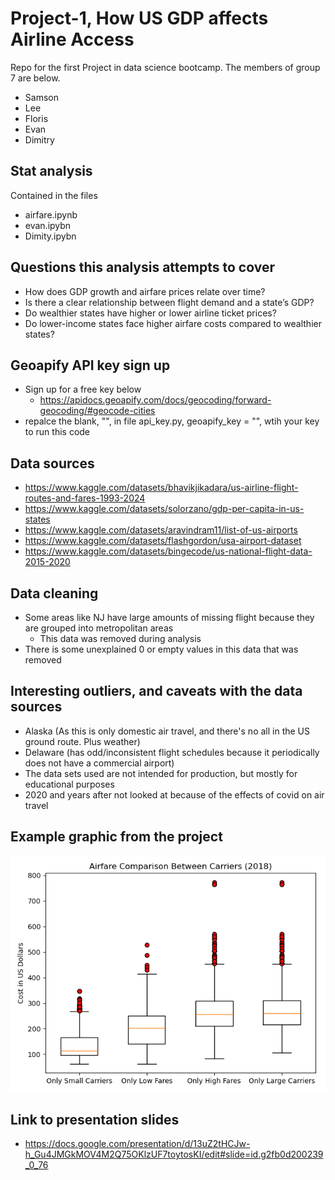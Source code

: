 # Project-1, How US GDP affects Airline Access
Repo for the first Project in data science bootcamp. The members of group 7 are below.
- Samson 
- Lee 
- Floris
- Evan
- Dimitry

## Stat analysis
Contained in the files
- airfare.ipynb
- evan.ipybn
- Dimity.ipybn

## Questions this analysis attempts to cover
- How does GDP growth and airfare prices relate over time?
- Is there a clear relationship between flight demand and a state’s GDP?
- Do wealthier states have higher or lower airline ticket prices?
- Do lower-income states face higher airfare costs compared to wealthier states?

## Geoapify API key sign up
- Sign up for a free key below
  - https://apidocs.geoapify.com/docs/geocoding/forward-geocoding/#geocode-cities
- repalce the blank, "", in file api_key.py, geoapify_key = "", wtih your key to run this code
## Data sources
- https://www.kaggle.com/datasets/bhavikjikadara/us-airline-flight-routes-and-fares-1993-2024
- https://www.kaggle.com/datasets/solorzano/gdp-per-capita-in-us-states
- https://www.kaggle.com/datasets/aravindram11/list-of-us-airports
- https://www.kaggle.com/datasets/flashgordon/usa-airport-dataset 
- https://www.kaggle.com/datasets/bingecode/us-national-flight-data-2015-2020

## Data cleaning
- Some areas like NJ have large amounts of missing flight because they are grouped into metropolitan areas
  - This data was removed during analysis
- There is some unexplained 0 or empty values in this data that was removed

## Interesting outliers, and caveats with the data sources
- Alaska (As this is only domestic air travel, and there's no all in the US ground route. Plus weather)
- Delaware (has odd/inconsistent flight schedules because it periodically does not have a commercial airport)
- The data sets used are not intended for production, but mostly for educational purposes
- 2020 and years after not looked at because of the effects of covid on air travel

## Example graphic from the project
![alt text](https://github.com/cosmopaladin/project-1/blob/main/fig_7_Airfare_Comparison_Boxplot.png?raw=true)

## Link to presentation slides
- https://docs.google.com/presentation/d/13uZ2tHCJw-h_Gu4JMGkMOV4M2Q75OKlzUF7toytosKI/edit#slide=id.g2fb0d200239_0_76

